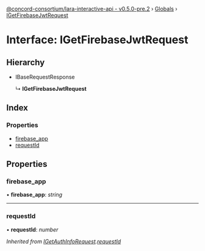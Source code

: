 [@concord-consortium/lara-interactive-api - v0.5.0-pre.2](../README.md) › [Globals](../globals.md) › [IGetFirebaseJwtRequest](igetfirebasejwtrequest.md)

# Interface: IGetFirebaseJwtRequest

## Hierarchy

* IBaseRequestResponse

  ↳ **IGetFirebaseJwtRequest**

## Index

### Properties

* [firebase_app](igetfirebasejwtrequest.md#firebase_app)
* [requestId](igetfirebasejwtrequest.md#requestid)

## Properties

###  firebase_app

• **firebase_app**: *string*

___

###  requestId

• **requestId**: *number*

*Inherited from [IGetAuthInfoRequest](igetauthinforequest.md).[requestId](igetauthinforequest.md#requestid)*
